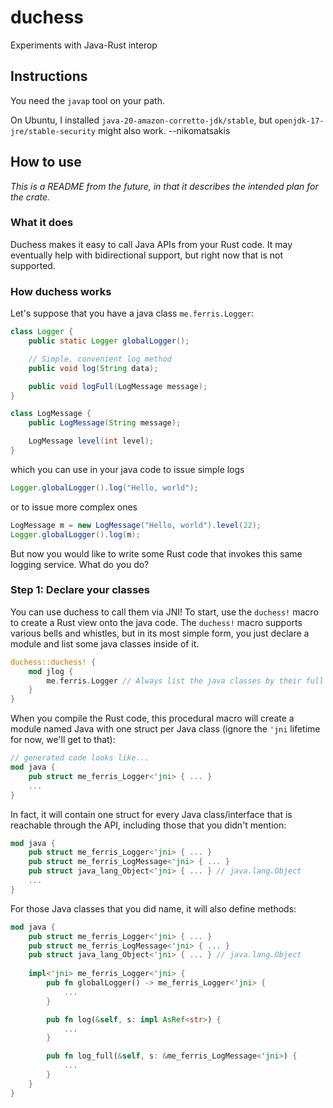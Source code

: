 # duchess
Experiments with Java-Rust interop

## Instructions

You need the `javap` tool on your path.

On Ubuntu, I installed `java-20-amazon-corretto-jdk/stable`, 
but `openjdk-17-jre/stable-security` might also work. --nikomatsakis

## How to use

*This is a README from the future, in that it describes the intended plan for the crate.*

### What it does

Duchess makes it easy to call Java APIs from your Rust code. It may eventually help with bidirectional support, but right now that is not supported.

### How duchess works

Let's suppose that you have a java class `me.ferris.Logger`:

```java
class Logger {
    public static Logger globalLogger();

    // Simple, convenient log method
    public void log(String data);

    public void logFull(LogMessage message);
}

class LogMessage {
    public LogMessage(String message);

    LogMessage level(int level);
}
```

which you can use in your java code to issue simple logs

```java
Logger.globalLogger().log("Hello, world");
```

or to issue more complex ones

```java
LogMessage m = new LogMessage("Hello, world").level(22);
Logger.globalLogger().log(m);
```

But now you would like to write some Rust code that invokes this same logging service. What do you do?

### Step 1: Declare your classes

You can use duchess to call them via JNI! To start, use the `duchess!` macro to create a Rust view onto the java code. The `duchess!` macro supports various bells and whistles, but in its most simple form, you just declare a module and list some java classes inside of it.

```rust
duchess::duchess! {
    mod jlog {
        me.ferris.Logger // Always list the java classes by their full dotted name!
    }
}
```

When you compile the Rust code, this procedural macro will create a module named Java with one struct per Java class (ignore the `'jni` lifetime for now, we'll get to that):

```rust
// generated code looks like...
mod java {
    pub struct me_ferris_Logger<'jni> { ... }
    ...
}
```

In fact, it will contain one struct for every Java class/interface that is reachable through the API, including those that you didn't mention:

```rust
mod java {
    pub struct me_ferris_Logger<'jni> { ... }
    pub struct me_ferris_LogMessage<'jni> { ... }
    pub struct java_lang_Object<'jni> { ... } // java.lang.Object
    ...
}
```

For those Java classes that you did name, it will also define methods:

```rust
mod java {
    pub struct me_ferris_Logger<'jni> { ... }
    pub struct me_ferris_LogMessage<'jni> { ... }
    pub struct java_lang_Object<'jni> { ... } // java.lang.Object
    
    impl<'jni> me_ferris_Logger<'jni> {
        pub fn globalLogger() -> me_ferris_Logger<'jni> {
            ...
        }

        pub fn log(&self, s: impl AsRef<str>) {
            ...
        }

        pub fn log_full(&self, s: &me_ferris_LogMessage<'jni>) {
            ...
        }
    }
}
```